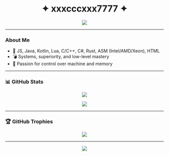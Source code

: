 <h1 align="center">✦ xxxcccxxx7777 ✦</h1>

<p align="center">
  <img src="https://readme-typing-svg.herokuapp.com?size=22&color=7F00FF&center=true&vCenter=true&width=600&lines=Systems,+superiority,+and+low-level+mastery.;Master+of+JS,+Java,+Kotlin,+Lua,+C/C++,+C#,Rust,+ASM,+HTML.;Exploring+the+depths+of+architecture+and+performance." />
</p>

---

### About Me

- 👾 JS, Java, Kotlin, Lua, C/C++, C#, Rust, ASM (Intel/AMD/Xeon), HTML  
- 💣 Systems, superiority, and low-level mastery  
- 🧬 Passion for control over machine and memory

---

### 📊 GitHub Stats

<p align="center">
  <img src="https://github-readme-stats.vercel.app/api?username=xxxcccxxx7777&show_icons=true&theme=tokyonight" />
</p>

<p align="center">
  <img src="https://github-readme-stats.vercel.app/api/top-langs/?username=xxxcccxxx7777&layout=compact&theme=tokyonight" />
</p>

---

### 🏆 GitHub Trophies

<p align="center">
  <img src="https://github-profile-trophy.vercel.app/?username=xxxcccxxx7777&theme=algolia&margin-w=10&row=2&column=3" />
</p>

---

<p align="center">
  <img src="https://capsule-render.vercel.app/api?type=wave&color=0f0f0f&height=100&section=footer" />
</p>
